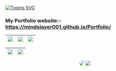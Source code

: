 [![Typing SVG](https://readme-typing-svg.herokuapp.com/?color=88C0D0&size=35&center=true&vCenter=true&width=1000&lines=HELLO,+My+name+is+Mani+Sankar+Chintagunti;I'm+20+years+old;I'm+from+India;I'm+Pursuing+Computer+Science+Major;Be+Welcome!+:%29)](https://git.io/typing-svg)

<h3>  My Portfolio website:- <a href="https://mindslayer001.github.io/Portfolio/">https://mindslayer001.github.io/Portfolio/</a></h3>
<div align="center">  

  | ![](http://github-profile-summary-cards.vercel.app/api/cards/stats?username=Mindslayer001&theme=nord_dark) | ![](http://github-profile-summary-cards.vercel.app/api/cards/repos-per-language?username=Mindslayer001&hide=Html&theme=nord_dark) | ![](http://github-profile-summary-cards.vercel.app/api/cards/most-commit-language?username=Mindslayer001&theme=nord_dark) |
| :-: | :-: | :-: |

| ![](http://github-profile-summary-cards.vercel.app/api/cards/profile-details?username=Mindslayer001&theme=nord_dark) | ![](https://github-readme-streak-stats.herokuapp.com/?user=Mindslayer001&hide_border=true&date_format=M%20j%5B%2C%20Y%5D&background=2D3742&stroke=2D3742&ring=6bbbca&fire=6bbbca&currStreakNum=fff&sideNums=6bbbca&currStreakLabel=6bbbca&sideLabels=fff&dates=fff) |
| :-: | :-: |
  
  <div align="center"> 
<a href="https://www.linkedin.com/in/manisankar001/" target="_blank"><img src="https://img.shields.io/badge/-LinkedIn-%230077B5?style=for-the-badge&logo=linkedin&logoColor=white" style="border-radius: 30px" target="_blank"></a> 
<a href = "mailto:manisankarchintagunti@gmail.com"> <img src="https://img.shields.io/badge/Gmail-D14836?style=for-the-badge&logo=gmail&logoColor=white" target="_red"></a>
 </div>
